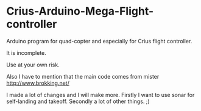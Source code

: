 # Crius-Arduino-Mega-Flight-controller

Arduino program for quad-copter and especially for Crius flight controller.

It is incomplete.

Use at your own risk.

Also I have to mention that the main code comes from mister http://www.brokking.net/ 

I made a lot of changes and I will make more. Firstly I want to use sonar for self-landing and takeoff. Secondly a lot of other things. ;)
